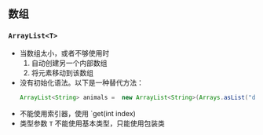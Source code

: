 ## 数组
### `ArrayList<T>`
- 当数组太小，或者不够使用时
    1. 自动创建另一个内部数组
    2. 将元素移动到该数组
- 没有初始化语法。以下是一种替代方法：
    ``` java
    ArrayList<String> animals =  new ArrayList<String>(Arrays.asList("dog","bird","monkey"));
    ```
- 不能使用索引器，使用 `get(int index)
- 类型参数 `T` 不能使用基本类型，只能使用包装类

